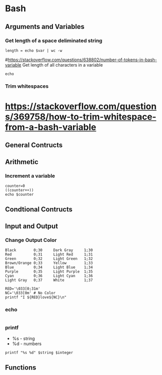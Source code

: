 # Bash

## Arguments and Variables

### Get length of a space deliminated string
```
length = echo $var | wc -w
```

#https://stackoverflow.com/questions/638802/number-of-tokens-in-bash-variable
Get length of all characters in a variable
```
echo 
```

### Trim whitespaces
# https://stackoverflow.com/questions/369758/how-to-trim-whitespace-from-a-bash-variable

## General Contructs

## Arithmetic

### Increment a variable
```
counter=0
((counter++))
echo $counter
```

## Condtional Contructs

## Input and Output

### Change Output Color
```
Black        0;30     Dark Gray     1;30
Red          0;31     Light Red     1;31
Green        0;32     Light Green   1;32
Brown/Orange 0;33     Yellow        1;33
Blue         0;34     Light Blue    1;34
Purple       0;35     Light Purple  1;35
Cyan         0;36     Light Cyan    1;36
Light Gray   0;37     White         1;37

RED='\033[0;31m'
NC='\033[0m' # No Color
printf "I ${RED}love${NC}\n"
```
### echo
```

```

### printf
- %s - string
- %d - numbers
```
printf "%s %d" $string $integer
```

## Functions

